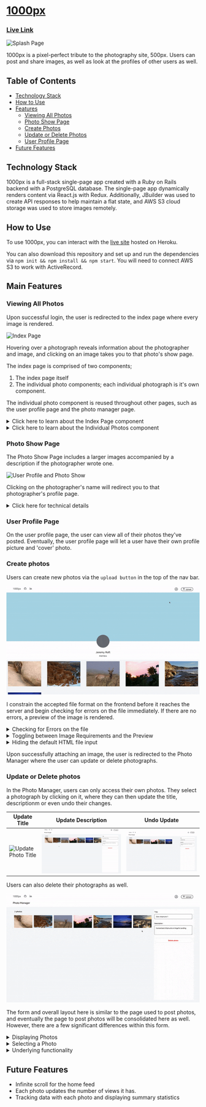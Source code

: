 # [1000px](https://asd-1000pix.herokuapp.com/)

### [Live Link](https://asd-1000pix.herokuapp.com/)

![Splash Page](readme_assets/splash.gif)

1000px is a pixel-perfect tribute to the photography site, 500px. Users can post and share images, as well as look at the profiles of other users as well.

## Table of Contents

  - [Technology Stack](#Technology-Stack)
  - [How to Use](#How-to-Use)
  - [Features](#Features)
    * [Viewing All Photos](#Viewing-All-Photos)
    * [Photo Show Page](#Photo-Show-Page)
    * [Create Photos](#Create-Photos)
    * [Update or Delete Photos](#Update-or-Delete-Photos)
    * [User Profile Page](#User-Profile-Page)
  - [Future Features](#Future-Features)

## Technology Stack

  1000px is a full-stack single-page app created with a Ruby on Rails backend with a PostgreSQL database. The single-page app dynamically renders content via React.js with Redux. Additionally, JBuilder was used to create API responses to help maintain a flat state, and AWS S3 cloud storage was used to store images remotely.

## How to Use

  To use 1000px, you can interact with the [live site](https://asd-1000pix.herokuapp.com/) hosted on Heroku. 
  
  You can also download this repository and set up and run the dependencies via `npm init && npm install && npm start`. You will need to connect AWS S3 to work with ActiveRecord.

## Main Features

### Viewing All Photos

  Upon successful login, the user is redirected to the index page where every image is rendered.

  ![Index Page](readme_assets/index.gif)

  Hovering over a photograph reveals information about the photographer and image, and clicking on an image takes you to that photo's show page.

  The index page is comprised of two components; 
  
  1. The index page itself
  2. The individual photo components; each individual photograph is it's own component. 
  
  The individual photo component is reused throughout other pages, such as the user profile page and the photo manager page.

<details>
  <summary>Click here to learn about the Index Page component</summary>

  The index page renders every image. As soon as the component mounts, we dispatch a request to fetch each photo, and update our state to contain the photos.

```js
  componentDidMount(){
    this.props.fetchPhotos()
      .then( () => this.setState({
        photos: this.props.photos
      })
      )
  }
```

  This component serves to hold individual photo components.

<details>
<summary>

Click here to see additional details on how `fetchPhotos()` works:

</summary>

  To encapsulate the code, the `fetchPhotos` used here is defined within [photo_actions.js](). 

```js
export const fetchPhotos = () => dispatch => ( 
  APIUtil.fetchPhotos()
    .then(photos => (dispatch(receivePhotos(photos))
      ), err => (
        dispatch(receiveErrors(err.responseJSON))
    ))
);
```   

  Within our photo actions, we use `thunk middleware` to intercept our AJAX call (encapsulated as `APIUtil.fetchPhotos()`), and send the results of our query to the `photos reducer`, which helps maintain our slice of state.

Our `APIUtil.fetchPhotos` is a simple `GET` request:

```js
export const fetchPhotos = () => (
  $.ajax({
    method: 'get',
    url: `/api/photos`,
  })
); 
```

</details>

  Once we have our photos, we map through the array of photos, and thread the photo URL and title as props to each component, `IndvPhoto` (Individual Photo).

```js
<div className="index_page_page">
  {this.state.photos.map((photo, idx) => (
    <Link to={`/photo/${photo.id}`} key={`link_photo_${idx}`} style={{ height: "fit-content" }} >
      <IndvPhoto
        title={photo.title}
        url={photo.fileUrl}
        key={`photo_${idx}`}
      />
    </Link>
  ))
  }
</div>
```

  By wrapping each photo within a `Link` tag, clicking on each image will redirect a user to that photo's show page.

</details>

<details>
  <summary>Click here to learn about the Individual Photos component</summary>

  Because we thread in the url from the index page, we do not need to fetch the photo from the database again. We deconstruct our props object as follows:

```js
  let {title, url, height, editMode, chosen} = this.props;
```

  The `height` and `chosen` props were not threaded when we were on the main index page, but they are used when we are on the 'Photo Manager' page where we can choose a picture to update.

  We then define the object `nonHover` to encapsulate our inline styling for each individual photograph

```js
let nonHover = {
  backgroundImage: `url(${url})`,
  backgroundSize: 'cover',
  // height: '250px',
  width: 'auto',
}
```
  I used to define a fixed height per image, but I realized I would need a different default height in the photo manager. I wrote the following conditional to assign the height if it is provided as a prop:

```js
if (height) { // if we pass in a height prop
  nonHover.height = height;
} else {
  nonHover.height= "250px";
}
```

  I use inline styling to immediately define the size of each image and prevent content on the page from reshuffling as images load.

  Each photo is a `div` with the class name `indvPhoto`.

```js
<div className="indvPhoto" style={nonHover}>
  <div className="i_p_gradient">
    <div className="top">
      {/* <h1>Placeholder Top</h1> */}
    </div>
    <div className="bottom">
      <h4>{title}</h4>
    </div>
  </div>
  {/* <img src={url} alt={title}/> */}
</div>
```

  By having the image be a div, we can nest in additional `divs`. In this case, there is a container for information to display on hover; if a mouse hovers over the nested gradient, the shadows along with the photo's title will appear.

</details>

### Photo Show Page

  The Photo Show Page includes a larger images accompanied by a description if the photographer wrote one.

  ![User Profile and Photo Show](readme_assets/user_prof.gif)

  Clicking on the photographer's name will redirect you to that photographer's profile page.

  <details>
    <summary>Click here for technical details</summary>

  We reach each photo-show page by assinging the URL in each `<Link>` to be the photo's ID. Therefore, to fetch the corresponding photo, we just need to extract the id from the URL parameters:

```js
  this.props.fetchPhoto(this.props.match.params.photoId) // see app.jsx
```

  Additionally, I link each photo to the user show page via:

```js
  <span>by <Link to={`/users/${photo_usr_id}`} className="photoLink" key={`usr_${photo_usr_id}`}>{photographer}</Link></span>
```

  What's interesting is that the `photographer` key was defined via `jBuilder` and a model-level method.  To maintain a simpler slice of state and minimize information I fetch with each photograph, I wrote a model method to return the photographer's name as a single string, and assign the result to the key `photographer` via jBuilder.

<details>
  <summary style="color: blue" >Model Methods</summary>

```rb
# Association to User:
belongs_to :user,
  foreign_key: :user_id,
  class_name: :User 
# Method to use above association to return a name
def photographer
  "#{user.first_name} #{user.last_name}"
end
```

</details>

jBuilder Photo Partial:
```rb
  json.set! :photographer, photo.photographer
```

  The jBuilder association minimizes sending information to the frontend because I no longer need to fetch the user with each photo. I did not store the photographer's with each photograph to minimize duplicating names within the database.

</details>

</details>

### User Profile Page

  On the user profile page, the user can view all of their photos they've posted. Eventually, the user profile page will let a user have their own profile picture and 'cover' photo.

### Create photos

  Users can create new photos via the `upload button` in the top of the nav bar. 

  ![Photo Create](readme_assets/photo_create.gif)

  I constrain the accepted file format on the frontend before it reaches the server and begin checking for errors on the file immediately. If there are no errors, a preview of the image is rendered.

<details>
  <summary>Checking for Errors on the file</summary>

  I have two main constraints for the attached file: images have to be in JPEG format, and they cannot exceed 25 Mb in size.

```js
handleFile(e) {
  const fileReader = new FileReader(); // file Reader for preview
  const file = e.currentTarget.files[0] // The first file in our file input.

  const photoErrors = [];
  let bugFree = true;

  // Error handling
  if (!file.type.includes("image/jpeg")) { // if there is a file of the right format
    photoErrors.push("Error: Images must be in JPEG format")
    bugFree = false;
  }
  if (file.size > 25 * Math.pow(10, 6) ) { // 25 MP constraint.
    photoErrors.push("Error: Images cannot exceed 25 Mb")
    bugFree = false;
  }

  this.setState({photoErrors}); 
  // continued below...
```
  `photoErrors` are initialized as an empty array each time a file is attached; this naturally clears pre-existing errors. 

  I define a boolean, `bugFree` to indicate whether the image is valid or not. By default, it is true, but the moment we encounter an error, it is set to false. 

  Thus, we only proceed with rendering a preview of the user's attached photo if the image is valid.

```js
  // continuation from above
  if (bugFree) {
    // default title will be the file name
    let fileName = file.name.split('.').slice(0, -1).join('.')
    this.setState({ title: fileName, backupTitle: fileName })
    fileReader.onloadend = () => {
      this.setState({ photoFile: file, photoUrl: fileReader.result });
    };

    if (file) {
      fileReader.readAsDataURL(file);
    }
  }
};
```

</details>

<details>
  <summary>Toggling between Image Requirements and the Preview</summary>

  On the photo post page, once a file has been attached, it no longer makes sense to render image requirements or any errors associated with the file. Thus, I replace the image requirement section with a preview of the image. 

  I first create a preview of the image by using `FileReader.readAsDataURL()` in the `handleFile()` function.
<details>
  <summary>Click to see relevant code from handleFile:</summary>

```js
const fileReader = new FileReader(); // file Reader for preview
fileReader.onloadend = () => {
  this.setState({ photoFile: file, photoUrl: fileReader.result });
};

if (file) { // sanity check: only proceed if file is present
  fileReader.readAsDataURL(file);
}
```
</details>

I then assign a constant to show image requirements and any errors associated with the file.
```js
  const imageReq =  <div className="imageReq">
  <h3>Image Requirements</h3>
  <li className="im_ind_req">JPEG only</li>
  <li className="im_ind_req">Max. photo size is 25 Mb</li>
  {/* Mapping over any errors and assigning them each to a new <li> */}
  <ul className="fnt_err"> 
    {this.state.photoErrors.map( (fErr, idx) => (
      <li key={`fnt_err ${idx}`}>{fErr}</li>
    ))}
  </ul>
  </div>
```

And now, I use a ternary operator to assign a constant `preview` to a preview of the image only if it is present in State; otherwise, the preview constant contains the image requirements with any file errors.

```js
  const preview = this.state.photoUrl ? <img src={this.state.photoUrl} style={{height: "300px"}} /> : imageReq;
```

  Thus, within the final output for this file, I display the image or the requirements in the left side of the photoCreate page via:

```js
  <div className="photoCreate_content">
    <div className="pcc_Lt"> {/* Lt: left */}
      {preview}
    </div>
    <div className="pcc_Rt fColCen">  {/* Rt: right */}
```

</details>

<details>
  <summary>Hiding the default HTML file input</summary>

  The default input for choosing a file does not suit the rest of the form container:

  ![default file input](readme_assets/other_images/file_input.png)

  Thus, I first linked the label for the input.

```js
  <label htmlFor="file-input" className="pcc_message file-input blueButton">Select Photo</label>
  <input type="file" id="file-input" className="fileInput" 
    name = "file" onChange={this.handleFile.bind(this)} />
```

  I then reduce the size of the default file input to be 1px (and not 0px for cross-browser support) and make it transparent.

```scss
.fileInput { // hides standard file upload button
  width: 0.01px;
  height: 0.01px;
  opacity: 0;
  overflow: hidden;
  position: absolute;
  z-index: -1;
}
```

I then style the label to look like a button.

```scss
.file-input.blueButton {
  width: 100px;
}
.blueButton{
  align-self: center;
  text-align: center;
  font-size: 16px;
  width: 200px;
  background-color: $blue;
  color: $background_white;
  border-radius: 12.5px;
  border-style: none;
  margin: 16px 0px;
  padding: 8px 32px;
  cursor: pointer;
}
```

  <!-- ![upload button](readme_assets/photo_create_button.gif) BUG: Fix and reupload gif -->

  I used two classes for the label here because I reuse the `blueButton` class to style other buttons, such as the submit button:

```html
<button className="blueButton">Upload Photo</button>
```

</details>

  Upon successfully attaching an image, the user is redirected to the Photo Manager where the user can update or delete photographs.

### Update or Delete photos

  In the Photo Manager, users can only access their own photos. They select a photograph by clicking on it, where they can then update the title, descriptionm or even undo their changes. 

  | Update Title | Update Description | Undo Update |
|--------------|--------------------|-------------|
| ![Update Photo Title](readme_assets/update_title.gif) | ![Update Photo Description](readme_assets/update_description.gif) | ![Undo Photo Update](readme_assets/update_undo.gif) |


  Users can also delete their photographs as well.

  ![Delete Photo](readme_assets/delete_photo.gif)

  The form and overall layout here is similar to the page used to post photos, and eventually the page to post photos will be consolidated here as well. However, there are a few significant differences within this form.

<details>
  <summary>Displaying Photos </summary>

  We display a smaller version of each image the user has uploaded. The method to fetch each photo is the same, but the way we display them is different in two ways (compared to the previous ways).

```js
displayPhotos() {
  if (this.state.photos) {
    return this.state.photos.map((photo, idx) => {
      return (
        <div key={`photo_${idx}`} onClick={() => this.setState({ // CHANGE 1!
          chosenPhoto: photo, chosenPhotoIdx: idx, title: photo.title,
          description: photo.description})}
          >
          <IndvPhoto
            editMode={true} // CHANGE 2!
            url={photo.fileUrl}
            idx={idx}
            height="125px"
            chosen={this.state.chosenPhotoIdx===idx}
          />
        </div>
      )
    }
    )
  } else {
    return [];  // return an empty array...
  }
}
```
  1.  We `setState` when clicking an image. We no longer have a `LINK` to redirect the user to that photo's show page upon updating the image.
  2. We thread in three new props: `editMode`, `height`, and `chosen`. We will be using `editMode` and `chosen` to identify which photo the user has chosen.

</details>

<details>
  <summary>Selecting a Photo</summary>

Users can select a photo by clicking on it, and change their selection by clicking on another one. We handle the click listener and pass the selected photo to state all within `displayPhotos()`.

Our default state is initially empty:

```js
  this.state = {
    photos: [], // fetched photos
    chosenPhoto: {},
    chosenPhotoIdx: "",
    title: "",
    description: "",
  };
```

And to each image, we define `onClick` callback to be:

```js
this.setState({chosenPhoto: photo, chosenPhotoIdx: idx, 
  title: photo.title, description: photo.description})
```

When a user clicks on a photo, that photo becomes the chosen photo, and the title and description fields are set to that clicked photo's title/description.

The title and description in state is linked to the value in the form's `textarea` inputs the same way we did so for the photo upload form.


```js
<textarea name="photo title" value={this.state.title}
  onChange={this.update('title')}
  placeholder="e.g. Sunset in Blue"
  className="title"
/>
```

#### Styling the chosen photo differently:

To make it visually clear which image the user has selected, I decide to make the chosen image look different. Thus, I would need to let the individual photo container know that:

1. The photo is being displayed on the Photo Manager page
2. The photo was clicked on.

To let the container know we are coming from the photo manager page, I thread in the prop, `editMode` and assign that to `true`. That way, instead of returning the standard image that shows information on hover, I can return earlier via:

```js
if (editMode) {
  return // return the photo without the hover gradients...
}
```

To indicate which photo was clicked on, I track the index of each photo we display, and I then assign `chosenPhotoIdx` to be that photo's index when a user clicks on the photo.

To thread that information to the individual photo container, all I need to do is:

```js
<IndvPhoto
  // other props...
  chosen={this.state.chosenPhotoIdx===idx}
/>
```

Within the individual photo container, we return the image and give it an additional class `chPhoto` if the photo is chosen.

```js
if (editMode) { // manage photo page
  // check if idx here is same as chosenPhoto...
  if (chosen) {
    return <div className="indvPhoto edtPhoto chPhoto" style={nonHover} > </div>
  } else {
    return <div className="indvPhoto edtPhoto" style={nonHover} > </div>
  }
```

  We can then style the chosen photo differently by its class, `chPhoto`.

```scss
.edtPhoto {
  cursor: pointer;
}

.chPhoto {
  cursor: auto;
  border: solid $background_white 1.5px;
  // background-color: $background_white;
  // border: 2px solid #0870d1;
  padding: 0px;
  box-sizing: border-box;
  box-shadow: 0 0 5px $blue;
}
```

</details>

<details>
  <summary>Underlying functionality</summary>

  There are a few helper functions beyond displaying photos that we bind to state.

  | Name | Purpose |
|--------------------------|----------------------------------------------------------------------|
| `this.displayPhotos` | Displays all photos |
| `this.showOnUpdate` | Display button to cancel or update only when there is a valid update |
| `this.updatePhotoPOJO` | Updates the chosen photo |
| `this.cancelPhotoUpdate` | Reverts the title and description to before the update was submitted |
| `this.deletePhotoPOJO` | Deletes the chosen photo |
| `this.clearChosenPhoto` | Removes the selected photo |

<details>
  <summary>Click here for details about showOnUpdate</summary>

  The showOnUpdate returns buttons that trigger `cancelPhotoUpdate()` or `updatePhotoPOJO` only when we first have a chosen photo AND that the title or description has been changed.

```js
showOnUpdate() {
  if (this.state.chosenPhoto.title !== undefined) { // if there is a chosenPhoto
    let {chosenPhoto, title, description} = this.state;
    // if there is a change
    if (chosenPhoto.title !== title || chosenPhoto.description !== description) {
      return(
        <div className="update_buttons">
          <span className="update cancel" type="button" onClick={() => this.cancelPhotoUpdate()}>Cancel</span>
          <button className="update save" type="button" onClick={() => this.updatePhotoPOJO()}>Save Changes</button>
        </div>
      )
    }
  }
}
```
</details>

<details>
  <summary>Click here for details about deletePhotoPOJO</summary>

  The `deletePhotoPOJO` is similar to our `fetchPhoto` (in terms of dispatching a thunk action leading to our AJAX call), but this time we delete the photo instead of returning it.

```js
  deletePhotoPOJO() {
    let deletedPhoto = this.state.chosenPhoto;
    if (deletedPhoto.id !== undefined) { // If there is a photo ID
      this.props.deletePhoto(deletedPhoto.id); // Does the actual deleting.
      // continued below
```
  At this point, we have deleted the photo. However, within our State, we still have our deleted photo being displayed. Thus, we need to update our state to remove that photo. To quickly find that photo in our array of `photos` (in `state`), we use the `chosenPhotoIdx` (set when we first clicked on that image) to remove that photo.

```js
      // continued above
      let newPhotos = this.state.photos; 
      newPhotos.splice(this.state.chosenPhotoIdx, 1); // removes the photo from the array

      this.setState({photos: newPhotos})  // sets state
        .then(() => this.clearChosenPhoto() )
    }
  }
```

  And upon succesfully updating the state of photos, we clear our chosen photo.

</details>

</details>

<!-- ## Misc Features -->

<!-- ### Modular Navigation Bar -->



<!-- ### Modular Session Form -->

## Future Features

  * Infinite scroll for the home feed 
  * Each photo updates the number of views it has.
  * Tracking data with each photo and displaying summary statistics

<!-- ## Additional Details Probably -->


